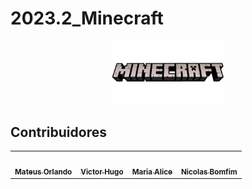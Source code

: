 # 2023.2_Minecraft

<div align="center">
<img src="assets/Minecraft-Logo.png" aly="Minecraft-Logo" style="width: 180px">
</div>



## Contribuidores

<table>
  <tr>
    <td align="center"><a href="https://github.com/MateusPy"><img style="border-radius: 50%;" src="https://avatars.githubusercontent.com/u/98001933?s=400&u=960f90db65022ae3b93ddda74dc0b1d451dedac0&v=4" width="100px;" alt=""/><br /><sub><b>Mateus Orlando</b></sub></a><br />
    <td align="center"><a href="https://github.com/ViictorHugoo"><img style="border-radius: 50%;" src="https://avatars.githubusercontent.com/u/124215106?v=4" width="100px;" alt=""/><br /><sub><b>Victor Hugo</b></sub></a><br /><a href="Link git" title="Rocketseat"></a></td>
    <td align="center"><a href="https://github.com/Maliz30"><img style="border-radius: 50%;" src="https://avatars.githubusercontent.com/u/64814266?v=4" width="100px;" alt=""/><br /><sub><b>Maria Alice</b></sub></a><br /><a href="Link git" title="Rocketseat"></a></td>
        <td align="center"><a href="https://github.com/NickGehjk"><img style="border-radius: 50%;" src="https://avatars.githubusercontent.com/u/79334692?v=4" width="100px;" alt=""/><br /><sub><b>Nicolas Bomfim</b></sub></a><br />
  </tr>
</table>